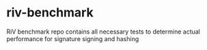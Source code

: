 # riv-benchmark
RiV benchmark repo contains all necessary tests to determine actual performance for signature signing and hashing
